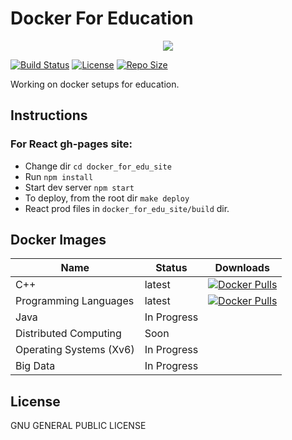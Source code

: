 # Docker For Education

<p align="center">
  <img src="https://raw.githubusercontent.com/vutsalsinghal/docker-for-ed/master/docker_for_edu_site/favicon.ico">
</p>

[![Build Status](https://img.shields.io/travis/com/gcallah/docker-for-ed/master.svg?style=for-the-badge)](https://travis-ci.com/gcallah/docker-for-ed)
[![License](https://img.shields.io/github/license/gcallah/docker-for-ed.svg?style=for-the-badge)](https://github.com/gcallah/docker-for-ed/blob/master/LICENSE)
[![Repo Size](https://img.shields.io/github/repo-size/gcallah/docker-for-ed.svg?style=for-the-badge)](https://github.com/gcallah/docker-for-ed)

Working on docker setups for education.

## Instructions

### For React gh-pages site:
- Change dir `cd docker_for_edu_site`
- Run `npm install`
- Start dev server `npm start`
- To deploy, from the root dir `make deploy`
- React prod files in `docker_for_edu_site/build` dir.

## Docker Images

| Name | Status| Downloads |
|------|------|-----------|
| C++ | latest | [![Docker Pulls](https://img.shields.io/docker/pulls/gcallah/cplusplus.svg)](https://hub.docker.com/r/gcallah/cplusplus) |
| Programming Languages | latest | [![Docker Pulls](https://img.shields.io/docker/pulls/gcallah/pl.svg)](https://hub.docker.com/r/gcallah/pl)|
| Java | In Progress |
| Distributed Computing | Soon |
| Operating Systems (Xv6) | In Progress |
| Big Data | In Progress |

## License

GNU GENERAL PUBLIC LICENSE
